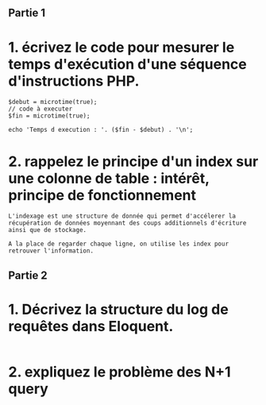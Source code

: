 ## Partie 1

# 1. écrivez le code pour mesurer le temps d'exécution d'une séquence d'instructions PHP.

```
$debut = microtime(true);
// code à executer 
$fin = microtime(true);

echo 'Temps d execution : '. ($fin - $debut) . '\n';
```

# 2. rappelez le principe d'un index sur une colonne de table : intérêt, principe de fonctionnement

```
L'indexage est une structure de donnée qui permet d'accélerer la récupération de données moyennant des coups additionnels d'écriture ainsi que de stockage.

A la place de regarder chaque ligne, on utilise les index pour retrouver l'information.
```

## Partie 2

# 1. Décrivez la structure du log de requêtes dans Eloquent.

```

```

# 2. expliquez le problème des N+1 query

```
```
